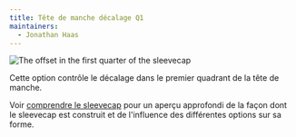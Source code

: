 ```yaml
---
title: Tête de manche décalage Q1
maintainers:
  - Jonathan Haas
---
```


![The offset in the first quarter of the sleevecap](./sleevecapq1offset.svg)

Cette option contrôle le décalage dans le premier quadrant de la tête de manche.

<Tip>

Voir [comprendre le sleevecap](/docs/designs/brian/options#understanding-the-sleevecap) pour un aperçu approfondi
de la façon dont le sleevecap est construit et de l'influence des différentes options sur sa forme.

</Tip>
